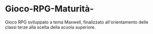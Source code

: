 # Gioco-RPG-Maturità-

Gioco RPG sviluppato a tema Maxwell, finalizzato all'orientamento delle classi terze alla scelta della scuola superiore.
